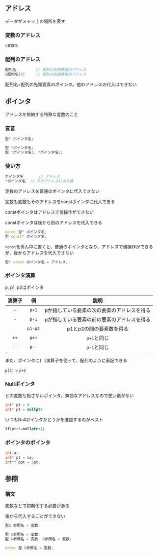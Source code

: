## アドレス

データがメモリ上の場所を表す



### 変数のアドレス

```c++
&変数名
```



### 配列のアドレス

```c++
配列名			// 配列の先頭要素のアドレス
&配列名[0]		// 配列の先頭要素のアドレス
```

配列名=配列の先頭要素のポインタ。他のアドレスの代入はできない



## ポインタ

アドレスを格納する特殊な変数のこと



### 宣言

```c++
型* ポインタ名;

型 *ポインタ名;
型 *ポインタ名1, *ポインタ名2;
```



### 使い方

```c++
ポインタ名		// アドレス
*ポインタ名	// そのアドレスにある値
```

定数のアドレスを普通のポインタに代入できない

定数も変数もそのアドレスをconstポインタに代入できる

constポインタはアドレスで値操作ができない

constポインタは後から別のアドレスを代入できる

```c++
const 型* ポインタ名;
型 const* ポインタ名;
```

`const`を真ん中に書くと、普通のポインタとなり、アドレスで値操作ができるが、後からアドレスを代入できない

```c++
型* const ポインタ名 = アドレス;
```



### ポインタ演算

p, p1, p2はポインタ

| 演算子 |   例    |                    説明                     |
| :----: | :-----: | :-----------------------------------------: |
|  `+`   |  `p+1`  | pが指している要素の次の要素のアドレスを得る |
|  `-`   |  `p-1`  | pが指している要素の前の要素のアドレスを得る |
|        | `p1-p2` |          p1とp2の間の要素数を得る           |
|  `++`  |  `p++`  |                 `p+1`と同じ                 |
|  `--`  |  `p--`  |                 `p-1`と同じ                 |

また、ポインタに`[ ]`演算子を使って、配列のように表記できる

`p[2]`  =  `p+2`



### Nullポインタ

どの変数も指さないポインタ。無効なアドレスなので使い道がない

```c++
int* pt = 0
int* pt = nullptr
```

いつもNullポインタかどうかを確認するのがベスト

```c++
if(ptr!=nullptr){}
```



### ポインタのポインタ

```c++
int a;
int* pt = &a;
int** ppt = &pt;
```





## 参照



### 構文

変数などで初期化する必要がある

後から代入することができない

```c++
型& 参照名 = 変数;

型 &参照名 = 変数;
型 &参照名 = 変数, &参照名 = 変数;

const 型 &参照名 = 変数;
```





























